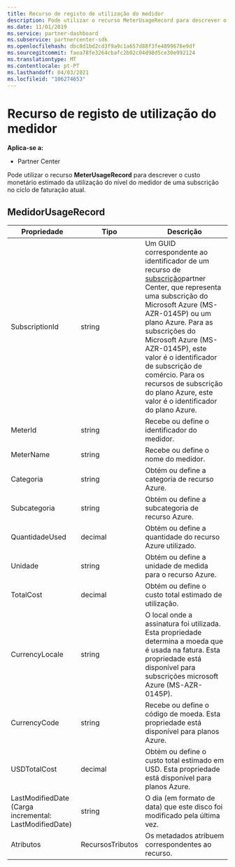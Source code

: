 ```yaml
---
title: Recurso de registo de utilização do medidor
description: Pode utilizar o recurso MeterUsageRecord para descrever o custo monetário estimado da utilização do nível do medidor de uma subscrição no ciclo de faturação atual.
ms.date: 11/01/2019
ms.service: partner-dashboard
ms.subservice: partnercenter-sdk
ms.openlocfilehash: dbc8d1bd2cd3f9a9c1a657d88f3fe4899676e9df
ms.sourcegitcommit: faea78fe3264cbafc2b02c04d98d5ce30e992124
ms.translationtype: MT
ms.contentlocale: pt-PT
ms.lasthandoff: 04/03/2021
ms.locfileid: "106274653"
---
```

# <a name="meter-usage-record-resource"></a>Recurso de registo de utilização do medidor

**Aplica-se a:**

- Partner Center

Pode utilizar o recurso **MeterUsageRecord** para descrever o custo monetário estimado da utilização do nível do medidor de uma subscrição no ciclo de faturação atual.

## <a name="meterusagerecord"></a>MedidorUsageRecord

| Propriedade         | Tipo               | Descrição                                                                                                                                                                                                                                                                                                                                                                                         |
|------------------|--------------------|-----------------------------------------------------------------------------------------------------------------------------------------------------------------------------------------------------------------------------------------------------------------------------------------------------------------------------------------------------------------------------------------------------|
| SubscriptionId   | string             | Um GUID correspondente ao identificador de um recurso de [subscrição](subscription-resources.md#subscription)partner Center, que representa uma subscrição do Microsoft Azure (MS-AZR-0145P) ou um plano Azure. Para as subscrições do Microsoft Azure (MS-AZR-0145P), este valor é o identificador de subscrição de comércio. Para os recursos de subscrição do plano Azure, este valor é o identificador do plano Azure. |
| MeterId          | string             | Recebe ou define o identificador do medidor.                                                                                                                                                                                                                                                                                                                                                                  |
| MeterName        | string             | Recebe ou define o nome do medidor.                                                                                                                                                                                                                                                                                                                                                                        |
| Categoria         | string             | Obtém ou define a categoria de recurso Azure.                                                                                                                                                                                                                                                                                                                                                           |
| Subcategoria      | string             | Obtém ou define a subcategoria de recurso Azure.                                                                                                                                                                                                                                                                                                                                                       |
| QuantidadeUsed     | decimal            | Obtém ou define a quantidade do recurso Azure utilizado.                                                                                                                                                                                                                                                                                                                                               |
| Unidade             | string             | Obtém ou define a unidade de medida para o recurso Azure.                                                                                                                                                                                                                                                                                                                                            |
| TotalCost        | decimal            | Obtém ou define o custo total estimado de utilização.                                                                                                                                                                                                                                                                                                                                                     |
| CurrencyLocale   | string             | O local onde a assinatura foi utilizada. Esta propriedade determina a moeda que é usada na fatura. Esta propriedade está disponível para subscrições microsoft Azure (MS-AZR-0145P).                                                                                                                                                                                                      |
| CurrencyCode     | string             | Recebe ou define o código de moeda. Esta propriedade está disponível para planos Azure.                                                                                                                                                                                                                                                                                                                         |
| USDTotalCost     | decimal            | Obtém ou define o custo total estimado em USD. Esta propriedade está disponível para planos Azure.                                                                                                                                                                                                                                                                                                           |
| LastModifiedDate (Carga incremental: LastModifiedDate) | string             | O dia (em formato de data) que este disco foi modificado pela última vez.                                                                                                                                                                                                                                                                                                                                   |
| Atributos       | RecursosTributos | Os metadados atribuem correspondentes ao recurso.                                                                                                                                                                                                                                                                                                                                              |
